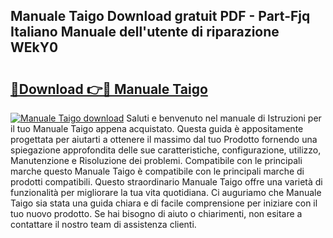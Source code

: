 ## Manuale Taigo Download gratuit PDF - Part-Fjq Italiano Manuale dell'utente di riparazione WEkY0

# <h2><a href="http://df99our.blite.top/?on=Manuale+Taigo">🔗Download 👉🔴 Manuale Taigo</a></h2>

[![Manuale Taigo download](https://i.imgur.com/lujVjoI.png)](http://df99our.blite.top/?on=Manuale+Taigo)
Saluti e benvenuto nel manuale di Istruzioni per il tuo Manuale Taigo appena acquistato. Questa guida è appositamente progettata per aiutarti a ottenere il massimo dal tuo Prodotto fornendo una spiegazione approfondita delle sue caratteristiche, configurazione, utilizzo, Manutenzione e Risoluzione dei problemi. Compatibile con le principali marche questo Manuale Taigo è compatibile con le principali marche di prodotti compatibili. Questo straordinario Manuale Taigo offre una varietà di funzionalità per migliorare la tua vita quotidiana. Ci auguriamo che Manuale Taigo sia stata una guida chiara e di facile comprensione per iniziare con il tuo nuovo prodotto. Se hai bisogno di aiuto o chiarimenti, non esitare a contattare il nostro team di assistenza clienti.
